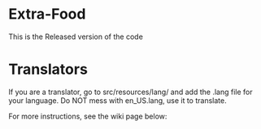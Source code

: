 Extra-Food
==========

This is the Released version of the code

Translators
==========

If you are a translator, go to src/resources/lang/ and add the .lang file for your language.
Do NOT mess with en_US.lang, use it to translate.

For more instructions, see the wiki page below:



